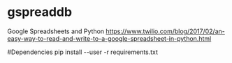 # gspreaddb
Google Spreadsheets and Python 
https://www.twilio.com/blog/2017/02/an-easy-way-to-read-and-write-to-a-google-spreadsheet-in-python.html

#Dependencies
pip install --user -r requirements.txt
